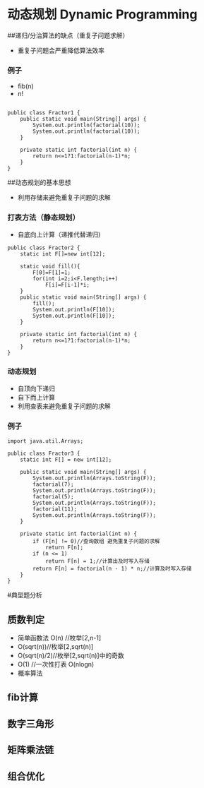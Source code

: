 # 动态规划 Dynamic Programming

##递归/分治算法的缺点（重复子问题求解）
- 重复子问题会严重降低算法效率

### 例子
- fib(n)
- n!

```

public class Fractor1 {
    public static void main(String[] args) {
        System.out.println(factorial(10));
        System.out.println(factorial(10));
    }

    private static int factorial(int n) {
        return n<=1?1:factorial(n-1)*n;
    }
}

```
##动态规划的基本思想
- 利用存储来避免重复子问题的求解

### 打表方法（静态规划）
- 自底向上计算（递推代替递归)

```
public class Fractor2 {
    static int F[]=new int[12];

    static void fill(){
        F[0]=F[1]=1;
        for(int i=2;i<F.length;i++)
            F[i]=F[i-1]*i;
    }
    public static void main(String[] args) {
        fill();
        System.out.println(F[10]);
        System.out.println(F[10]);
    }

    private static int factorial(int n) {
        return n<=1?1:factorial(n-1)*n;
    }
}

```
### 动态规划
- 自顶向下递归
- 自下而上计算
- 利用查表来避免重复子问题的求解

### 例子

```
import java.util.Arrays;

public class Fractor3 {
    static int F[] = new int[12];

    public static void main(String[] args) {
        System.out.println(Arrays.toString(F));
        factorial(7);
        System.out.println(Arrays.toString(F));
        factorial(5);
        System.out.println(Arrays.toString(F));
        factorial(11);
        System.out.println(Arrays.toString(F));
    }

    private static int factorial(int n) {
        if (F[n] != 0)//查询数组 避免重复子问题的求解
            return F[n];
        if (n <= 1)
            return F[n] = 1;//计算出及时写入存储
        return F[n] = factorial(n - 1) * n;//计算及时写入存储
    }
}

```



#典型题分析
## 质数判定
   - 简单函数法 O(n) //枚举[2,n-1]
   - O(sqrt(n))//枚举[2,sqrt(n)]
   - O(sqrt(n)/2)//枚举[2,sqrt(n)]中的奇数
   - O(1) //一次性打表 O(nlogn)
   - 概率算法 
## fib计算
## 数字三角形
## 矩阵乘法链
## 组合优化
